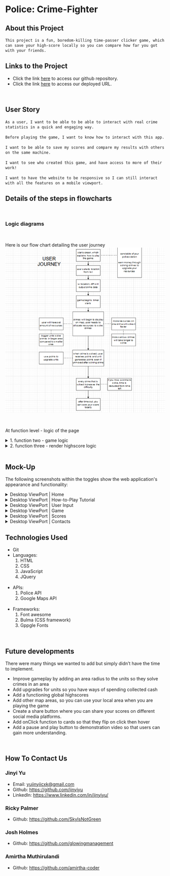 # Police: Crime-Fighter

## About this Project

```
This project is a fun, boredom-killing time-passer clicker game, which can save your high-score locally so you can compare how far you got with your friends.
```

## Links to the Project

- Click the link [here](https://github.com/SkyIsNotGreen/police-crime-fighter) to access our github repository.
- Click the link [here](https://skyisnotgreen.github.io/police-crime-fighter/) to access our deployed URL.

<br>

## User Story

```
As a user, I want to be able to be able to interact with real crime statistics in a quick and engaging way.

Before playing the game, I want to know how to interact with this app.

I want to be able to save my scores and compare my results with others on the same machine.

I want to see who created this game, and have access to more of their work!

I want to have the website to be responsive so I can still interact with all the features on a mobile viewport.

```

## Details of the steps in flowcharts

<br>

### Logic diagrams

<br>

Here is our flow chart detailing the user journey
![game-logic](./assets/images/game-logic.png)

<br>

At function level - logic of the page

<details>
<summary> 1. function two - game logic</summary>

![display](./assets/image/)

</details>

<details>
<summary> 2. function three - render highscore logic</summary>

![display](./assets/image/)

</details>

<br>

## Mock-Up

The following screenshots within the toggles show the web application's appearance and functionality:

<details>

<summary>Desktop ViewPort | Home  </summary>

_*Index.html*_![index.html](./assets/images/HomePage.png)

</details>

<details>

<summary>Desktop ViewPort |  How-to-Play Tutorial  </summary>

_*how-to-play.html*_![how-to-play.html](./assets/images/how-to-play-page.png)

</details>

<details>

<summary>Desktop ViewPort | User Input  </summary>

_*user-input.html*_![user-input.html](./assets/images/user-input-page.png)

</details>

<details>

<summary>Desktop ViewPort | Game  </summary>

_*game.html*_![game.html](./assets/images/game-map.jpg)

</details>

<details>

<summary>Desktop ViewPort |  Scores </summary>

_*scores.html*_![scores.html](./assets/images/scores-page.png)

</details>

<details>

<summary>Desktop ViewPort |  Contacts </summary>

_*contacts.html*_![contacts.html](./assets/images/contacts.png)

</details>

## Technologies Used

- Git
  <br>
- Languages:<br>
  1. HTML <br>
  2. CSS <br>
  3. JavaScript<br>
  4. JQuery<br>
     <br>
- APIs: <br>
  1. Police API<br>
  2. Google Maps API<br>
     <br>
- Frameworks:<br>
  1. Font awesome<br>
  2. Bulma (CSS framework)<br>
  3. Gppgle Fonts<br>

<br>

## Future developments

There were many things we wanted to add but simply didn’t have the time to implement.

- Improve gameplay by adding an area radius to the units so they solve crimes in an area
- Add upgrades for units so you have ways of spending collected cash
- Add a functioning global highscores
- Add other map areas, so you can use your local area when you are playing the game
- Create a share button where you can share your scores on different social media platforms.
- Add onClick function to cards so that they flip on click then hover
- Add a pause and play button to demonstration video so that users can gain more understanding.

<br>

## How To Contact Us

### Jinyi Yu

- Email: yujinyiicxk@gmail.com
- Github: https://github.com/jinyiyu
- LinkedIn: https://www.linkedin.com/in/jinyiyu/
  <br>

### Ricky Palmer

- Github: https://github.com/SkyIsNotGreen
  <br>

### Josh Holmes

- Github: https://github.com/glowingmanagement
  <br>

### Amirtha Muthirulandi

- Github: https://github.com/amirtha-coder
  <br>
